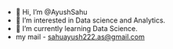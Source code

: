 - 👋 Hi, I’m @AyushSahu
- 👀 I’m interested in Data science and Analytics.
- 🌱 I’m currently learning Data Science.
- my mail - sahuayush222.as@gmail.com
